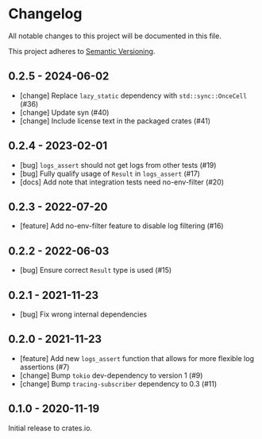 # Changelog

All notable changes to this project will be documented in this file.

This project adheres to [Semantic Versioning](http://semver.org/spec/v2.0.0.html).


## 0.2.5 - 2024-06-02

- [change] Replace `lazy_static` dependency with `std::sync::OnceCell` (#36)
- [change] Update syn (#40)
- [change] Include license text in the packaged crates (#41)


## 0.2.4 - 2023-02-01

- [bug] `logs_assert` should not get logs from other tests (#19)
- [bug] Fully qualify usage of `Result` in `logs_assert` (#17)
- [docs] Add note that integration tests need no-env-filter (#20) 


## 0.2.3 - 2022-07-20

- [feature] Add no-env-filter feature to disable log filtering (#16)


## 0.2.2 - 2022-06-03

- [bug] Ensure correct `Result` type is used (#15) 


## 0.2.1 - 2021-11-23

- [bug] Fix wrong internal dependencies


## 0.2.0 - 2021-11-23

- [feature] Add new `logs_assert` function that allows for more flexible log
  assertions (#7)
- [change] Bump `tokio` dev-dependency to version 1 (#9)
- [change] Bump `tracing-subscriber` dependency to 0.3 (#11)


## 0.1.0 - 2020-11-19

Initial release to crates.io.
